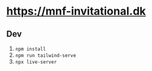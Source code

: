 # https://mnf-invitational.dk

## Dev

1. `npm install`
2. `npm run tailwind-serve`
3. `npx live-server`
